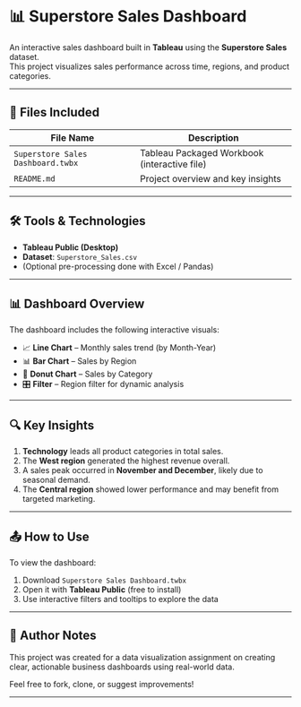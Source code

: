# 📊 Superstore Sales Dashboard

An interactive sales dashboard built in **Tableau** using the **Superstore Sales** dataset.  
This project visualizes sales performance across time, regions, and product categories.

---

## 📁 Files Included

| File Name                           | Description                                  |
|------------------------------------|----------------------------------------------|
| `Superstore Sales Dashboard.twbx`  | Tableau Packaged Workbook (interactive file) |
| `README.md`                        | Project overview and key insights            |

---

## 🛠 Tools & Technologies

- **Tableau Public (Desktop)**
- **Dataset**: `Superstore_Sales.csv`
- (Optional pre-processing done with Excel / Pandas)

---

## 📊 Dashboard Overview

The dashboard includes the following interactive visuals:

- 📈 **Line Chart** – Monthly sales trend (by Month-Year)
- 📊 **Bar Chart** – Sales by Region
- 🍩 **Donut Chart** – Sales by Category
- 🎛️ **Filter** – Region filter for dynamic analysis

---

## 🔍 Key Insights

1. **Technology** leads all product categories in total sales.
2. The **West region** generated the highest revenue overall.
3. A sales peak occurred in **November and December**, likely due to seasonal demand.
4. The **Central region** showed lower performance and may benefit from targeted marketing.

---

## 📤 How to Use

To view the dashboard:
1. Download `Superstore Sales Dashboard.twbx`
2. Open it with **Tableau Public** (free to install)
3. Use interactive filters and tooltips to explore the data

---

## 🧠 Author Notes

This project was created for a data visualization assignment on creating clear, actionable business dashboards using real-world data.

Feel free to fork, clone, or suggest improvements!

---
